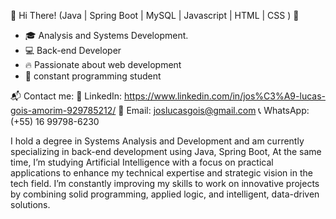 👋 Hi There!
(Java | Spring Boot | MySQL | Javascript | HTML | CSS ) 🚀

* 🎓 Analysis and Systems Development.
* 💻 Back-end Developer
* 🔥 Passionate about web development
* 🎯 constant programming student


📬 Contact me:
💼 LinkedIn: https://www.linkedin.com/in/jos%C3%A9-lucas-gois-amorim-929785212/
📧 Email: joslucasgois@gmail.com
📞 WhatsApp: (+55) 16 99798-6230

I hold a degree in Systems Analysis and Development and am currently specializing in back-end development using Java, Spring Boot, At the same time, I’m studying Artificial Intelligence with a focus on practical applications to enhance my technical expertise and strategic vision in the tech field. I’m constantly improving my skills to work on innovative projects by combining solid programming, applied logic, and intelligent, data-driven solutions.
